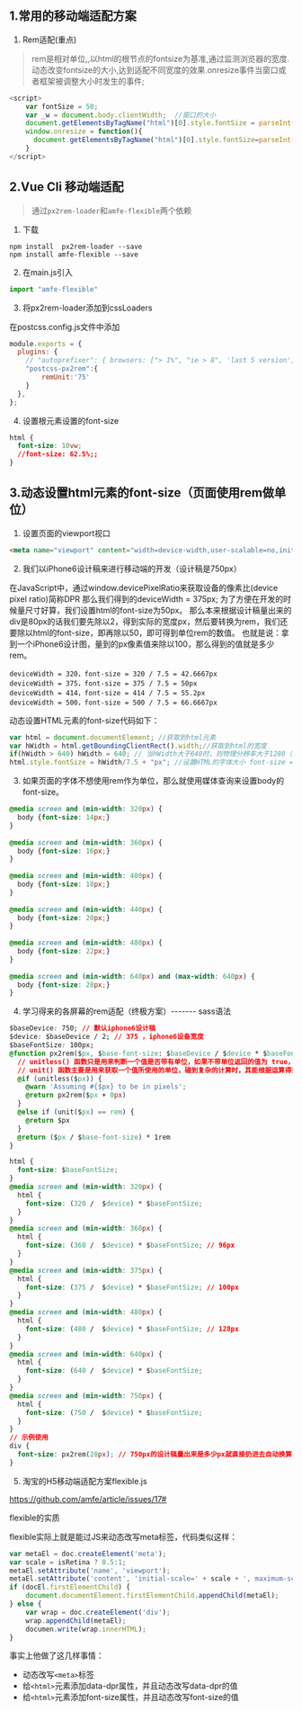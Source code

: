 ## 1.常用的移动端适配方案

1. Rem适配(重点)

> rem是相对单位,,以html的根节点的fontsize为基准,通过监测浏览器的宽度.动态改变fontsize的大小,达到适配不同宽度的效果.onresize事件当窗口或者框架被调整大小时发生的事件;

```js
<script>
    var fontSize = 50;
    var _w = document.body.clientWidth;  //窗口的大小
    document.getElementsByTagName("html")[0].style.fontSize = parseInt(_w*fontSize/375*10)/10+"px";
    window.onresize = function(){
      document.getElementsByTagName("html")[0].style.fontSize=parseInt(_w*fontSize/375*10)/10+"px";
    }
</script>
```
## 2.Vue Cli 移动端适配

> 通过`px2rem-loader`和`amfe-flexible`两个依赖

1. 下载

```
npm install  px2rem-loader --save
npm install amfe-flexible --save
```
2. 在main.js引入

```js
import "amfe-flexible"
```

3. 将px2rem-loader添加到cssLoaders

在postcss.config.js文件中添加

```js
module.exports = {
  plugins: {
    // "autoprefixer": { browsers: ["> 1%", "ie > 8", 'last 5 version'] },
    "postcss-px2rem":{
        remUnit:'75'
    }
  },
};
```

4. 设置根元素设置的font-size

```css
html {
  font-size: 10vw;
  //font-size: 62.5%;;
}
```

## 3.动态设置html元素的font-size（页面使用rem做单位）

1. 设置页面的viewport视口

```html
<meta name="viewport" content="width=device-width,user-scalable=no,initial-scale=1.0,minimum-scale=1.0,maximum-scale=1.0" />
```

2. 我们以iPhone6设计稿来进行移动端的开发（设计稿是750px）

在JavaScript中，通过window.devicePixelRatio来获取设备的像素比(device pixel ratio)简称DPR
那么我们得到的deviceWidth = 375px; 为了方便在开发的时候量尺寸好算，我们设置html的font-size为50px。
那么本来根据设计稿量出来的div是80px的话我们要先除以2，得到实际的宽度px，然后要转换为rem，我们还要除以html的font-size，即再除以50，即可得到单位rem的数值。
也就是说：拿到一个iPhone6设计图，量到的px像素值来除以100，那么得到的值就是多少rem。

```
deviceWidth = 320，font-size = 320 / 7.5 = 42.6667px
deviceWidth = 375，font-size = 375 / 7.5 = 50px
deviceWidth = 414，font-size = 414 / 7.5 = 55.2px
deviceWidth = 500，font-size = 500 / 7.5 = 66.6667px
```

动态设置HTML元素的font-size代码如下：

```js
var html = document.documentElement; //获取到html元素
var hWidth = html.getBoundingClientRect().width;//获取到html的宽度
if(hWidth > 640) hWidth = 640; // 当hWidth大于640时，则物理分辨率大于1280（这就看设备的devicePixelRatio这个值了），应该去访问pc网站了
html.style.fontSize = hWidth/7.5 + "px"; //设置HTML的字体大小 font-size = 50px，1rem = 50px
```

3. 如果页面的字体不想使用rem作为单位，那么就使用媒体查询来设置body的font-size。

```css
@media screen and (min-width: 320px) {
  body {font-size: 14px;}
}
 
@media screen and (min-width: 360px) {
  body {font-size: 16px;}
}
 
@media screen and (min-width: 400px) {
  body {font-size: 18px;}
}
 
@media screen and (min-width: 440px) {
  body {font-size: 20px;}
}
 
@media screen and (min-width: 480px) {
  body {font-size: 22px;}
}
 
@media screen and (min-width: 640px) and (max-width: 640px) {
  body {font-size: 28px;}
}
```

4. 学习得来的各屏幕的rem适配（终极方案）------- sass语法

```css
$baseDevice: 750; // 默认iphone6设计稿
$device: $baseDevice / 2; // 375 ，iphone6设备宽度
$baseFontSize: 100px;
@function px2rem($px, $base-font-size: $baseDevice / $device * $baseFontSize) {
  // unitless() 函数只是用来判断一个值是否带有单位，如果不带单位返回的值为 true，带单位返回的值为 false
  // unit() 函数主要是用来获取一个值所使用的单位，碰到复杂的计算时，其能根据运算得到一个“多单位组合”的值，不过只充许乘、除运算
  @if (unitless($px)) { 
    @warn 'Assuming #{$px} to be in pixels';
    @return px2rem($px + 0px)
  }
  @else if (unit($px) == rem) { 
    @return $px
  }
  @return ($px / $base-font-size) * 1rem
}

html {
  font-size: $baseFontSize;
}
@media screen and (min-width: 320px) {
  html {
    font-size: (320 /  $device) * $baseFontSize;
  }
}
@media screen and (min-width: 360px) {
  html {
    font-size: (360 /  $device) * $baseFontSize; // 96px
  }
}
@media screen and (min-width: 375px) {
  html {
    font-size: (375 /  $device) * $baseFontSize; // 100px
  }
}
@media screen and (min-width: 480px) {
  html {
    font-size: (480 /  $device) * $baseFontSize; // 128px
  }
}
@media screen and (min-width: 640px) {
  html {
    font-size: (640 /  $device) * $baseFontSize;
  }
}
@media screen and (min-width: 750px) {
  html {
    font-size: (750 /  $device) * $baseFontSize;
  }
}
// 示例使用
div {
  font-size: px2rem(28px); // 750px的设计稿量出来是多少px就直接扔进去自动换算为rem
}
```

5. 淘宝的H5移动端适配方案flexible.js

https://github.com/amfe/article/issues/17#

flexible的实质

flexible实际上就是能过JS来动态改写meta标签，代码类似这样：

```js
var metaEl = doc.createElement('meta');
var scale = isRetina ? 0.5:1;
metaEl.setAttribute('name', 'viewport');
metaEl.setAttribute('content', 'initial-scale=' + scale + ', maximum-scale=' + scale + ', minimum-scale=' + scale + ', user-scalable=no');
if (docEl.firstElementChild) {
    document.documentElement.firstElementChild.appendChild(metaEl);
} else {
    var wrap = doc.createElement('div');
    wrap.appendChild(metaEl);
    documen.write(wrap.innerHTML);
}
```
事实上他做了这几样事情：

- 动态改写`<meta>`标签
- 给`<html>`元素添加data-dpr属性，并且动态改写data-dpr的值
- 给`<html>`元素添加font-size属性，并且动态改写font-size的值